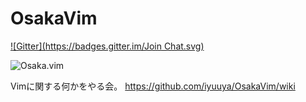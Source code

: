 OsakaVim
========
[![Gitter](https://badges.gitter.im/Join Chat.svg)](https://gitter.im/iyuuya/OsakaVim?utm_source=badge&utm_medium=badge&utm_campaign=pr-badge&utm_content=badge)

![Osaka.vim](https://raw.githubusercontent.com/iyuuya/OsakaVim/master/logo/osaka-vim.jpg "Osaka.vim")

Vimに関する何かをやる会。  https://github.com/iyuuya/OsakaVim/wiki
